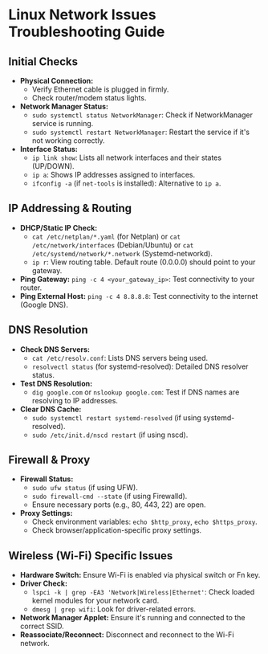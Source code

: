 # Linux Network Issues Troubleshooting Guide

## Initial Checks
* **Physical Connection:**
    * Verify Ethernet cable is plugged in firmly.
    * Check router/modem status lights.
* **Network Manager Status:**
    * `sudo systemctl status NetworkManager`: Check if NetworkManager service is running.
    * `sudo systemctl restart NetworkManager`: Restart the service if it's not working correctly.
* **Interface Status:**
    * `ip link show`: Lists all network interfaces and their states (UP/DOWN).
    * `ip a`: Shows IP addresses assigned to interfaces.
    * `ifconfig -a` (if `net-tools` is installed): Alternative to `ip a`.

## IP Addressing & Routing
* **DHCP/Static IP Check:**
    * `cat /etc/netplan/*.yaml` (for Netplan) or `cat /etc/network/interfaces` (Debian/Ubuntu) or `cat /etc/systemd/network/*.network` (Systemd-networkd).
    * `ip r`: View routing table. Default route (0.0.0.0) should point to your gateway.
* **Ping Gateway:** `ping -c 4 <your_gateway_ip>`: Test connectivity to your router.
* **Ping External Host:** `ping -c 4 8.8.8.8`: Test connectivity to the internet (Google DNS).

## DNS Resolution
* **Check DNS Servers:**
    * `cat /etc/resolv.conf`: Lists DNS servers being used.
    * `resolvectl status` (for systemd-resolved): Detailed DNS resolver status.
* **Test DNS Resolution:**
    * `dig google.com` or `nslookup google.com`: Test if DNS names are resolving to IP addresses.
* **Clear DNS Cache:**
    * `sudo systemctl restart systemd-resolved` (if using systemd-resolved).
    * `sudo /etc/init.d/nscd restart` (if using nscd).

## Firewall & Proxy
* **Firewall Status:**
    * `sudo ufw status` (if using UFW).
    * `sudo firewall-cmd --state` (if using Firewalld).
    * Ensure necessary ports (e.g., 80, 443, 22) are open.
* **Proxy Settings:**
    * Check environment variables: `echo $http_proxy`, `echo $https_proxy`.
    * Check browser/application-specific proxy settings.

## Wireless (Wi-Fi) Specific Issues
* **Hardware Switch:** Ensure Wi-Fi is enabled via physical switch or Fn key.
* **Driver Check:**
    * `lspci -k | grep -EA3 'Network|Wireless|Ethernet'`: Check loaded kernel modules for your network card.
    * `dmesg | grep wifi`: Look for driver-related errors.
* **Network Manager Applet:** Ensure it's running and connected to the correct SSID.
* **Reassociate/Reconnect:** Disconnect and reconnect to the Wi-Fi network.
